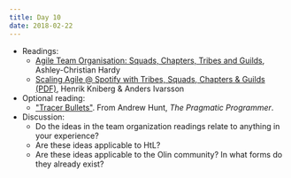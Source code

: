 ```yaml
---
title: Day 10
date: 2018-02-22
---
```


* Readings:
  * [Agile Team Organisation: Squads, Chapters, Tribes and Guilds](http://www.full-stackagile.com/2016/02/14/team-organisation-squads-chapters-tribes-and-guilds/), Ashley-Christian Hardy
  * [Scaling Agile @ Spotify with Tribes, Squads, Chapters & Guilds (PDF)](https://blog.crisp.se/wp-content/uploads/2012/11/SpotifyScaling.pdf), Henrik Kniberg & Anders Ivarsson
* Optional reading:
  * ["Tracer Bullets"](/handouts/2018-02-21-tracer-bullets/). From Andrew Hunt, *The Pragmatic Programmer*.
* Discussion:
  * Do the ideas in the team organization readings relate to anything in your experience?
  * Are these ideas applicable to HtL?
  * Are these ideas applicable to the Olin community? In what forms do they already exist?
